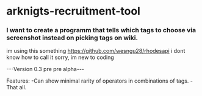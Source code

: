 # arknigts-recruitment-tool
### I want to create a programm that tells which tags to choose via screenshot instead on picking tags on wiki.
im using this something https://github.com/wesngu28/rhodesapi i dont know how to call it sorry, im new to coding

---Version 0.3 pre pre alpha--- 

Features: 
-Can show minimal rarity of operators in combinations of tags. 
-That all. 
 
